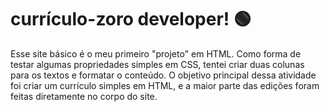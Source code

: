 # currículo-zoro developer! 🟢

Esse site básico é o meu primeiro "projeto" em HTML. Como forma de testar algumas propriedades simples em CSS, tentei criar duas colunas para os textos e formatar o conteúdo. O objetivo principal dessa atividade foi criar um currículo simples em HTML, e a maior parte das edições foram feitas diretamente no corpo do site.
